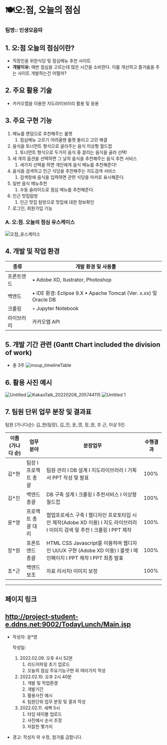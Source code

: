 # 🍽️오:점, 오늘의 점심

### 팀명:: 인생모읍따

## 1. 오:점 오늘의 점심이란?

- 직장인을 위한식당 및 점심메뉴 추천 사이트
- **개발이유:** 매번 점심을 고르는데 많은 시간을 소비한다. 이를 개선하고 즐거움을 주는 사이트 개발하는건 어떨까?

## 2. 주요 활용 기술

- 카카오맵을 이용한 지도라이브러리 활용 및 응용

## 3. 주요 구현 기능

1. 메뉴를 랜덤으로 추천해주는 룰렛
    1.  점심메뉴 고르기 어려울땐 룰렛 돌리고 고민 해결
2. 음식을 토너먼트 형식으로 골라주는 음식 이상형 월드컵
    1. 토너먼트 형식으로 두가지 음식 중 끌리는 음식을 골라 선택!
3. 세 개의 옵션을 선택하면 그 날의 음식을 추천해주는 음식 추천 서비스
    1. 세가지 선택을 하면 개인에게 음식 메뉴를 추천해준다!
4. 음식을 검색하고 인근 식당을 추천해주는 지도검색 서비스
    1. 검색창에 음식을 입력하면 관련 식당을 마커로 표시해준다.
5. 일반 음식 메뉴추천
    1. 수동 슬라이드로 점심 메뉴를 추천해준다.
6. 인근 맛집탐방
    1. 인근 맛집 탐방으로 맛집에 대한 정보확인
7. 로그인, 회원가입 기능


### A. **오:점. 오늘의 점심** 유스케이스

![오점_유스케이스](https://user-images.githubusercontent.com/8120558/153363054-1e073ddd-5504-4284-9d61-0f7d18d7f6f8.png)


## 4. 개발 및 작업 환경
| 종류 | 개발 환경 및 사용툴 |
| --- | --- |
| 프론트엔드 | • Adobe XD, Ilustrator, Photoshop |
| 백엔드 | • IDE 환경: Eclipse 9.X • Apache Tomcat (Ver. x.xx) 및 Oracle DB |
| 크롤링 | ◦ Jupyter Notebook |
| 라이브러리 | 카카오맵 API |


## 5. 개발 기간 관련 (Gantt Chart included the division of work)
- 총 3주
![moup_timelineTable](https://user-images.githubusercontent.com/8120558/153487466-e20032ca-ad38-4273-b879-ddb3adf96d2f.jpg)


## 6. 활용 사진 예시

![Untitled](https://user-images.githubusercontent.com/8120558/153363111-3dff5ce7-3fa9-422f-984d-867f84de2bb6.png)
![KakaoTalk_20220208_205744115](https://user-images.githubusercontent.com/8120558/153363092-3a2a07bd-d9b5-4744-932a-892ef9db7910.png)
![Untitled 1](https://user-images.githubusercontent.com/8120558/153363102-cf91841b-6a0f-40b0-9dfd-c054afc8c26e.png)


## 7. 팀원 단위 업무 분장 및 결과표

팀원 (가나다순): 김_현(팀장), 김_진, 윤_영, 장_원, 조 근, 이상 5인.

| 이름(가나다 순) | 업무 분야 | 분장업무 | 수행결과 |
| --- | --- | --- | --- |
| 김*현 | 팀장 I 프로젝트 총괄 | 팀원 관리 I DB 설계 I 지도라이브러리 I 기획서 PPT 작성 및 발표 | 100% |
| 김*진 | 백엔드 총괄 | DB 구축 설계 I 크롤링 I 추천서비스 I 이상형 월드컵  | 100% |
| 윤*영 | 프로젝트 총괄 대리 | 협업프로세스 구축 I 웹디자인 프로토타입 시안 제작(Adobe XD 이용) I 지도 라이브러리 I 이미지 검색 및 추천 I 크롤링 I PPT 제작 | 100% |
| 장*원 | 프론트엔드 총괄 | HTML CSS Javascript를 이용하여 웹디자인 UI/UX 구현 (Adobe XD 이용)  I 룰렛 I 메인페이지 I PPT 제작 I PPT 최종 발표 | 100% |
| 조*근 | 백엔드 보조 | 자료 리서치I 이미지 보정 | 100% |

---

## 페이지 링크
http://project-student-e.ddns.net:9002/TodayLunch/Main.jsp
---

- 작성자: 윤*영
    
    작성일: 
    
    1. 2022.02.09. 오후 4시 52분
        1. 리드미파일 초기 업로드 
        2. 오늘의 점심 주요기능구현 외 여러가지 작성
    2. 2022.02.10. 오후 2시 40분
        1. 개발 및 작업환경
        2. 개발기간
        3. 활용사진 예시
        4. 팀원단위 업무 분장 및 결과 작성
    3. 2022.02.11. 새벽 5시
        1. 타임 테이블 업로드
        2. 사진예시 순서 조정
        3. 자잘한 몇가지  
        
- 경고: 작성자 외 수정, 첨가를 금합니다.
